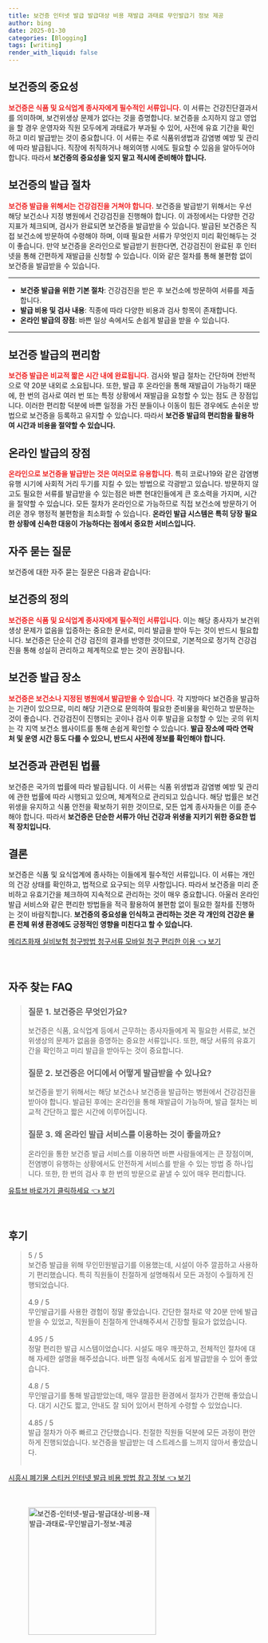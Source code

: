 ```yaml
---
title: 보건증 인터넷 발급 발급대상 비용 재발급 과태료 무인발급기 정보 제공
author: bing
date: 2025-01-30
categories: [Blogging]
tags: [writing]
render_with_liquid: false
---
```



<h2 id='보건증의 중요성'>보건증의 중요성</h2>

<p><b><span style="color: #ee2323;">보건증은 식품 및 요식업계 종사자에게 필수적인 서류입니다.</span></b> 이 서류는 건강진단결과서를 의미하며, 보건위생상 문제가 없다는 것을 증명합니다. 보건증을 소지하지 않고 영업을 할 경우 운영자와 직원 모두에게 과태료가 부과될 수 있어, 사전에 유효 기간을 확인하고 미리 발급받는 것이 중요합니다. 이 서류는 주로 식품위생법과 감염병 예방 및 관리에 따라 발급됩니다. 직장에 취직하거나 해외여행 시에도 필요할 수 있음을 알아두어야 합니다. 따라서 <b>보건증의 중요성을 잊지 말고 적시에 준비해야 합니다.</b></p>

<h2 id='보건증의 발급 절차'>보건증의 발급 절차</h2>

<p><b><span style="color: #ee2323;">보건증 발급을 위해서는 건강검진을 거쳐야 합니다.</span></b> 보건증을 발급받기 위해서는 우선 해당 보건소나 지정 병원에서 건강검진을 진행해야 합니다. 이 과정에서는 다양한 건강 지표가 체크되며, 검사가 완료되면 보건증을 발급받을 수 있습니다. 발급된 보건증은 직접 보건소에 방문하여 수령해야 하며, 이때 필요한 서류가 무엇인지 미리 확인해두는 것이 좋습니다. 만약 보건증을 온라인으로 발급받기 원한다면, 건강검진이 완료된 후 인터넷을 통해 간편하게 재발급을 신청할 수 있습니다. 이와 같은 절차를 통해 불편함 없이 보건증을 발급받을 수 있습니다.</p>

<hr />

<ul>
    <li><b>보건증 발급을 위한 기본 절차</b>: 건강검진을 받은 후 보건소에 방문하여 서류를 제출합니다.</li>
    <li><b>발급 비용 및 검사 내용</b>: 직종에 따라 다양한 비용과 검사 항목이 존재합니다.</li>
    <li><b>온라인 발급의 장점</b>: 바쁜 일상 속에서도 손쉽게 발급을 받을 수 있습니다.</li>
</ul>

<hr />

<h2 id='보건증 발급의 편리함'>보건증 발급의 편리함</h2>

<p><b><span style="color: #ee2323;">보건증 발급은 비교적 짧은 시간 내에 완료됩니다.</span></b> 검사와 발급 절차는 간단하며 전반적으로 약 20분 내외로 소요됩니다. 또한, 발급 후 온라인을 통해 재발급이 가능하기 때문에, 한 번의 검사로 여러 번 또는 특정 상황에서 재발급을 요청할 수 있는 점도 큰 장점입니다. 이러한 편리함 덕분에 바쁜 일정을 가진 분들이나 이동이 힘든 경우에도 손쉬운 방법으로 보건증을 등록하고 유지할 수 있습니다. 따라서 <b>보건증 발급의 편리함을 활용하여 시간과 비용을 절약할 수 있습니다.</b></p>

<h2 id='온라인 발급의 장점'>온라인 발급의 장점</h2>

<p><b><span style="color: #ee2323;">온라인으로 보건증을 발급받는 것은 여러모로 유용합니다.</span></b> 특히 코로나19와 같은 감염병 유행 시기에 사회적 거리 두기를 지킬 수 있는 방법으로 각광받고 있습니다. 방문하지 않고도 필요한 서류를 발급받을 수 있는점은 바쁜 현대인들에게 큰 호소력을 가지며, 시간을 절약할 수 있습니다. 모든 절차가 온라인으로 가능하므로 직접 보건소에 방문하기 어려운 경우 행정적 불편함을 최소화할 수 있습니다. <b>온라인 발급 시스템은 특히 당장 필요한 상황에 신속한 대응이 가능하다는 점에서 중요한 서비스입니다.</b></p>

<h2 id='자주 묻는 질문'>자주 묻는 질문</h2>

<p>보건증에 대한 자주 묻는 질문은 다음과 같습니다:</p>

<h2 id='보건증의 정의'>보건증의 정의</h2>

<p><b><span style="color: #ee2323;">보건증은 식품 및 요식업계 종사자에게 필수적인 서류입니다.</span></b> 이는 해당 종사자가 보건위생상 문제가 없음을 입증하는 중요한 문서로, 미리 발급을 받아 두는 것이 반드시 필요합니다. 보건증은 단순히 건강 검진의 결과를 반영한 것이므로, 기본적으로 정기적 건강검진을 통해 성실히 관리하고 체계적으로 받는 것이 권장됩니다.</p>

<h2 id='보건증 발급 장소'>보건증 발급 장소</h2>

<p><b><span style="color: #ee2323;">보건증은 보건소나 지정된 병원에서 발급받을 수 있습니다.</span></b> 각 지방마다 보건증을 발급하는 기관이 있으므로, 미리 해당 기관으로 문의하여 필요한 준비물을 확인하고 방문하는 것이 좋습니다. 건강검진이 진행되는 곳이나 검사 이후 발급을 요청할 수 있는 곳의 위치는 각 지역 보건소 웹사이트를 통해 손쉽게 확인할 수 있습니다. <b>발급 장소에 따라 연락처 및 운영 시간 등도 다를 수 있으니, 반드시 사전에 정보를 확인해야 합니다.</b></p>

<h2 id='보건증과 관련된 법률'>보건증과 관련된 법률</h2>

<p>보건증은 국가의 법률에 따라 발급됩니다. 이 서류는 식품 위생법과 감염병 예방 및 관리에 관한 법률에 따라 시행되고 있으며, 체계적으로 관리되고 있습니다. 해당 법률은 보건위생을 유지하고 식품 안전을 확보하기 위한 것이므로, 모든 업계 종사자들은 이를 준수해야 합니다. 따라서 <b>보건증은 단순한 서류가 아닌 건강과 위생을 지키기 위한 중요한 법적 장치입니다.</b></p>

<h2 id='결론'>결론</h2>

<p>보건증은 식품 및 요식업계에 종사하는 이들에게 필수적인 서류입니다. 이 서류는 개인의 건강 상태를 확인하고, 법적으로 요구되는 의무 사항입니다. 따라서 보건증을 미리 준비하고 유효기간을 체크하여 지속적으로 관리하는 것이 매우 중요합니다. 아울러 온라인 발급 서비스와 같은 편리한 방법들을 적극 활용하여 불편함 없이 필요한 절차를 진행하는 것이 바람직합니다. <b>보건증의 중요성을 인식하고 관리하는 것은 각 개인의 건강은 물론 전체 위생 환경에도 긍정적인 영향을 미친다고 할 수 있습니다.</b></p>


<p><a class="click-button" title="메리츠화재 실비보험 청구방법 청구서류 모바일 청구 편리한 이용" href="https://purplelist.github.io/posts/%EB%A9%94%EB%A6%AC%EC%B8%A0%ED%99%94%EC%9E%AC-%EC%8B%A4%EB%B9%84%EB%B3%B4%ED%97%98-%EC%B2%AD%EA%B5%AC%EB%B0%A9%EB%B2%95-%EC%B2%AD%EA%B5%AC%EC%84%9C%EB%A5%98-%EB%AA%A8%EB%B0%94%EC%9D%BC-%EC%B2%AD%EA%B5%AC-%ED%8E%B8%EB%A6%AC%ED%95%9C-%EC%9D%B4%EC%9A%A9/" rel="dofollow">메리츠화재 실비보험 청구방법 청구서류 모바일 청구 편리한 이용 👈 보기</a></p><br>
<h2 id='자주_찾는_FAQ'>자주 찾는 FAQ</h2>
<div itemscope="" itemtype="https://schema.org/FAQPage"> 
<blockquote> 
<div itemscope="" itemprop="mainEntity" itemtype="https://schema.org/Question"> 
<h3 itemprop="name">질문 1. 보건증은 무엇인가요?</h3> 
<div itemscope="" itemprop="acceptedAnswer" itemtype="https://schema.org/Answer"> 
<span itemprop="text"> 
<p>보건증은 식품, 요식업계 등에서 근무하는 종사자들에게 꼭 필요한 서류로, 보건위생상의 문제가 없음을 증명하는 중요한 서류입니다. 또한, 해당 서류의 유효기간을 확인하고 미리 발급을 받아두는 것이 중요합니다.</p> 
</span> 
</div> 
</div> 

<div itemscope="" itemprop="mainEntity" itemtype="https://schema.org/Question"> 
<h3 itemprop="name">질문 2. 보건증은 어디에서 어떻게 발급받을 수 있나요?</h3> 
<div itemscope="" itemprop="acceptedAnswer" itemtype="https://schema.org/Answer"> 
<span itemprop="text"> 
<p>보건증을 받기 위해서는 해당 보건소나 보건증을 발급하는 병원에서 건강검진을 받아야 합니다. 발급된 후에는 온라인을 통해 재발급이 가능하며, 발급 절차는 비교적 간단하고 짧은 시간에 이루어집니다.</p> 
</span> 
</div> 
</div> 

<div itemscope="" itemprop="mainEntity" itemtype="https://schema.org/Question"> 
<h3 itemprop="name">질문 3. 왜 온라인 발급 서비스를 이용하는 것이 좋을까요?</h3> 
<div itemscope="" itemprop="acceptedAnswer" itemtype="https://schema.org/Answer"> 
<span itemprop="text"> 
<p>온라인을 통한 보건증 발급 서비스를 이용하면 바쁜 사람들에게는 큰 장점이며, 전염병이 유행하는 상황에서도 안전하게 서비스를 받을 수 있는 방법 중 하나입니다. 또한, 한 번의 검사 후 한 번의 방문으로 끝낼 수 있어 매우 편리합니다.</p> 
</span> 
</div> 
</div> 
</blockquote> 
</div>
<p><a class="click-button" title="유튜브 바로가기 클릭하세요" href="https://purplelist.github.io/posts/%EC%9C%A0%ED%8A%9C%EB%B8%8C-%EB%B0%94%EB%A1%9C%EA%B0%80%EA%B8%B0-%ED%81%B4%EB%A6%AD%ED%95%98%EC%84%B8%EC%9A%94/" rel="dofollow">유튜브 바로가기 클릭하세요 👈 보기</a></p><br>
<h2 id='후기'>후기</h2>
<div itemscope itemtype="https://schema.org/Product">
  <blockquote>
  <div itemprop="review" itemscope itemtype="https://schema.org/Review">
      <div itemprop="reviewRating" itemscope itemtype="https://schema.org/Rating"> <span itemprop="ratingValue">5</span> / <span itemprop="bestRating">5</span> </div>
      <span itemprop="reviewBody">보건증 발급을 위해 무인민원발급기를 이용했는데, 시설이 아주 깔끔하고 사용하기 편리했습니다. 특히 직원들이 친절하게 설명해줘서 모든 과정이 수월하게 진행되었습니다.</span>
  </div>
  <br>
  <div itemprop="review" itemscope itemtype="https://schema.org/Review">
      <div itemprop="reviewRating" itemscope itemtype="https://schema.org/Rating"> <span itemprop="ratingValue">4.9</span> / <span itemprop="bestRating">5</span> </div>
      <span itemprop="reviewBody">무인발급기를 사용한 경험이 정말 좋았습니다. 간단한 절차로 약 20분 만에 발급받을 수 있었고, 직원들이 친절하게 안내해주셔서 긴장할 필요가 없었습니다.</span>
  </div>
  <br>
  <div itemprop="review" itemscope itemtype="https://schema.org/Review">
      <div itemprop="reviewRating" itemscope itemtype="https://schema.org/Rating"> <span itemprop="ratingValue">4.95</span> / <span itemprop="bestRating">5</span> </div>
      <span itemprop="reviewBody">정말 편리한 발급 시스템이었습니다. 시설도 매우 깨끗하고, 전체적인 절차에 대해 자세한 설명을 해주셨습니다. 바쁜 일정 속에서도 쉽게 발급받을 수 있어 좋았습니다.</span>
  </div>
  <br>
  <div itemprop="review" itemscope itemtype="https://schema.org/Review">
      <div itemprop="reviewRating" itemscope itemtype="https://schema.org/Rating"> <span itemprop="ratingValue">4.8</span> / <span itemprop="bestRating">5</span> </div>
      <span itemprop="reviewBody">무인발급기를 통해 발급받았는데, 매우 깔끔한 환경에서 절차가 간편해 좋았습니다. 대기 시간도 짧고, 안내도 잘 되어 있어서 편하게 수령할 수 있었습니다.</span>
  </div>
  <br>
  <div itemprop="review" itemscope itemtype="https://schema.org/Review">
      <div itemprop="reviewRating" itemscope itemtype="https://schema.org/Rating"> <span itemprop="ratingValue">4.85</span> / <span itemprop="bestRating">5</span> </div>
      <span itemprop="reviewBody">발급 절차가 아주 빠르고 간단했습니다. 친절한 직원들 덕분에 모든 과정이 편안하게 진행되었습니다. 보건증을 발급받는 데 스트레스를 느끼지 않아서 좋았습니다.</span>
  </div>
  <br>
  </blockquote>
</div>
<p><a class="click-button" title="시흥시 폐기물 스티커 인터넷 발급 비용 방법 참고 정보" href="https://purplelist.github.io/posts/%EC%8B%9C%ED%9D%A5%EC%8B%9C-%ED%8F%90%EA%B8%B0%EB%AC%BC-%EC%8A%A4%ED%8B%B0%EC%BB%A4-%EC%9D%B8%ED%84%B0%EB%84%B7-%EB%B0%9C%EA%B8%89-%EB%B9%84%EC%9A%A9-%EB%B0%A9%EB%B2%95-%EC%B0%B8%EA%B3%A0-%EC%A0%95%EB%B3%B4/" rel="dofollow">시흥시 폐기물 스티커 인터넷 발급 비용 방법 참고 정보 👈 보기</a></p><br>
<figure class="image"><img src="https://purplelist.github.io/assets/img/thumbnail/보건증-인터넷-발급-발급대상-비용-재발급-과태료-무인발급기-정보-제공.webp" alt="보건증-인터넷-발급-발급대상-비용-재발급-과태료-무인발급기-정보-제공" width="256" height="256"></figure>